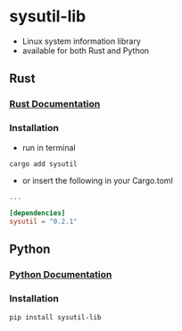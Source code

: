 # sysutil-lib
- Linux system information library
- available for both Rust and Python

## Rust
### [Rust Documentation](https://github.com/ryzeon-dev/sysutil/rust/README.md)
### Installation
- run in terminal
```bash
cargo add sysutil
```
- or insert the following in your Cargo.toml 
```toml
...

[dependencies]
sysutil = "0.2.1"
```

## Python
### [Python Documentation](https://github.com/ryzeon-dev/sysutil/python3/README.md)
### Installation
```bash
pip install sysutil-lib
```